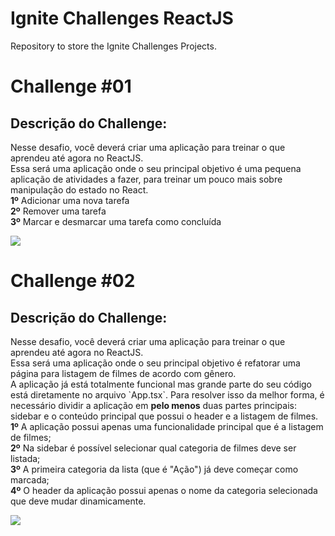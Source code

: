 <div class="header">
  <h1>Ignite Challenges ReactJS</h1>
  <p>Repository to store the Ignite Challenges Projects.</p>
</div>
<div>
    <div>
        <h1>Challenge #01</h1>
        <h2>Descrição do Challenge:</h2>
        <p>
            Nesse desafio, você deverá criar uma aplicação para treinar o que aprendeu até agora no ReactJS.<br>
            Essa será uma aplicação onde o seu principal objetivo é uma pequena aplicação de atividades a fazer, para treinar um pouco mais sobre manipulação do estado no React.<br>
            <b>1º</b> Adicionar uma nova tarefa<br>
            <b>2º</b> Remover uma tarefa<br>
            <b>3º</b> Marcar e desmarcar uma tarefa como concluída<br>
        </p>
        <img src="https://user-images.githubusercontent.com/73009630/168482832-ff1a883d-36e6-4bb5-ac30-66fb9e5937b4.gif" width="auto">
    </div>
    <div>
        <h1>Challenge #02</h1>
        <h2>Descrição do Challenge:</h2>
        <p>
        Nesse desafio, você deverá criar uma aplicação para treinar o que aprendeu até agora no ReactJS.<br>
        Essa será uma aplicação onde o seu principal objetivo é refatorar uma página para listagem de filmes de acordo com gênero.<br>
        A aplicação já está totalmente funcional mas grande parte do seu código está diretamente no arquivo `App.tsx`. Para resolver isso da melhor forma, é necessário dividir a aplicação em <b>pelo menos</b> duas partes principais: sidebar e o conteúdo principal que possui o header e a listagem de filmes.<br>
        <b>1º</b> A aplicação possui apenas uma funcionalidade principal que é a listagem de filmes;<br>
        <b>2º</b> Na sidebar é possível selecionar qual categoria de filmes deve ser listada;<br>
        <b>3º</b> A primeira categoria da lista (que é "Ação") já deve começar como marcada;<br>
        <b>4º</b> O header da aplicação possui apenas o nome da categoria selecionada que deve mudar dinamicamente.<br>
        </p>
        <img src="https://user-images.githubusercontent.com/73009630/168482866-3e561d7c-3bb8-46a0-8599-7dddfc3ad2bc.gif" width="auto">
    </div>
</div>
